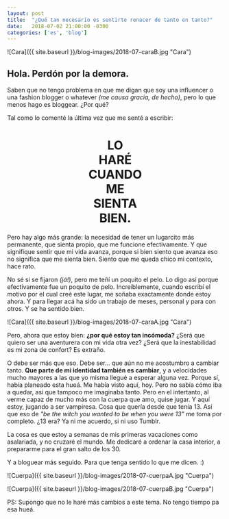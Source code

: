 ```yaml
---
layout: post
title:  "¿Qué tan necesario es sentirte renacer de tanto en tanto?"
date:   2018-07-02 21:00:00 -0300
categories: ['es', 'blog']
---
```

![Cara]({{ site.baseurl }}/blog-images/2018-07-caraB.jpg "Cara")

## Hola. Perdón por la demora.

Saben que no tengo problema en que me digan que soy una influencer o una fashion blogger o whatever *(me causa gracia, de hecho)*, pero lo que menos hago es bloggear. ¿Por qué?

Tal como lo comenté la última vez que me senté a escribir:

<div align="center">
  <h1>LO<BR>HARÉ<BR>CUANDO<BR>ME<BR>SIENTA<BR>BIEN.</h1>
</div>

Pero hay algo más grande: la necesidad de tener un lugarcito más permanente, que sienta propio, que me funcione efectivamente. Y que signifique sentir que mi vida avanza, porque si bien siento que avanza eso no significa que me sienta bien. Siento que me queda chico mi contexto, hace rato.

No sé si se fijaron *(já!)*, pero me teñí un poquito el pelo. Lo digo así porque efectivamente fue un poquito de pelo. Increíblemente, cuando escribí el motivo por el cual creé este lugar, me soñaba exactamente donde estoy ahora. Y para llegar acá ha sido un trabajo de meses, personal y para con otros. Y se ha sentido bien.

![Cara]({{ site.baseurl }}/blog-images/2018-07-caraA.jpg "Cara")

Pero, ahora que estoy bien: **¿por qué estoy tan incómoda?** ¿Será que quiero ser una aventurera con mi vida otra vez? ¿Será que la inestabilidad es mi zona de confort? Es extraño.

O debe ser más que eso. Debe ser... que aún no me acostumbro a cambiar tanto. **Que parte de mi identidad también es cambiar**, y a velocidades mucho mayores a las que yo misma llegué a esperar alguna vez. Porque sí, había planeado esta hueá. Me había visto aquí, hoy. Pero no sabía cómo iba a quedar, así que tampoco me imaginaba tanto. Pero en el intertanto, al verme capaz de mucho más con la cuerpa que amo, quise jugar. Y aquí estoy, jugando a ser vampiresa. Cosa que quería desde que tenía 13. Así que eso de *"be the witch you wanted to be when you were 13"* me toma por completo. ¿13 era? Ya ni me acuerdo, si ni uso Tumblr.

La cosa es que estoy a semanas de mis primeras vacaciones como asalariada, y no cruzaré el mundo. Me dedicaré a ordenar la casa interior, a prepararme para el gran salto de los 30.

Y a bloguear más seguido. Para que tenga sentido lo que me dicen. :)

![Cuerpa]({{ site.baseurl }}/blog-images/2018-07-cuerpaA.jpg "Cuerpa")

![Cuerpa]({{ site.baseurl }}/blog-images/2018-07-cuerpaB.jpg "Cuerpa")

PS: Supongo que no le haré más cambios a este tema. No tengo tiempo pa esa hueá.
